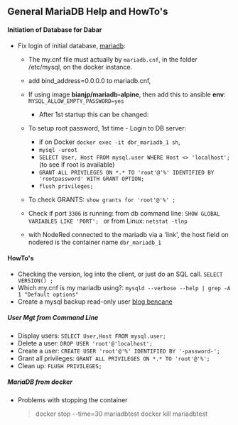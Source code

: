 ## General MariaDB Help and HowTo's

#### Initiation of Database for Dabar
- Fix login of initial database, [mariadb](https://mariadb.com/kb/en/library/configuring-mariadb-for-remote-client-access/):
  - The my.cnf file must actually by `mariadb.cnf`, in the folder /etc/mysql, on the docker instance.
  - add bind_address=0.0.0.0 to mariadb.cnf,
  - If using image **bianjp/mariadb-alpine**, then add this to ansible **env**:  `MYSQL_ALLOW_EMPTY_PASSWORD=yes`  
    - After 1st startup this can be changed:

  - To setup root password, 1st time - Login to DB server:
      - if on Docker `docker exec -it dbr_mariadb_1 sh`,
      - `mysql -uroot `
      - `SELECT User, Host FROM mysql.user WHERE Host <> 'localhost';` (to see if root is available)
      - `GRANT ALL PRIVILEGES ON *.* TO 'root'@'%' IDENTIFIED BY 'rootpassword' WITH GRANT OPTION;`
      - `flush privileges;`
  - To check GRANTS: `show grants for 'root'@'%' ;`

  - Check if port `3306` is running: from db command line: `SHOW GLOBAL VARIABLES LIKE 'PORT'; ` or from Linux: `netstat -tlnp`
  
  - with NodeRed connected to the mariadb via a 'link', the host field on nodered is the container name `dbr_mariadb_1`


#### HowTo's
- Checking the version, log into the client, or just do an SQL call. `SELECT VERSION() ; `
- Which my.cnf is my mariadb using?: `mysqld --verbose --help | grep -A 1 "Default options"`
- Create a mysql backup read-only user [blog bencane](http://bencane.com/2011/12/12/creating-a-read-only-backup-user-for-mysqldump/)

##### User Mgt from Command Line
- Display users: `SELECT User,Host FROM mysql.user;`
- Delete a user: `DROP USER 'root'@'localhost';`
- Create a user: `CREATE USER 'root'@'%' IDENTIFIED BY '-password-';`
- Grant all privileges: `GRANT ALL PRIVILEGES ON *.* TO 'root'@'%';`
- Clean up: `FLUSH PRIVILEGES;`

##### MariaDB from docker

- Problems with stopping the container
  > docker stop --time=30 mariadbtest
    docker kill mariadbtest  
